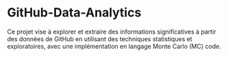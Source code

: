 # GitHub-Data-Analytics
Ce projet vise à explorer et extraire des informations significatives à partir des données de GitHub en utilisant des techniques statistiques et exploratoires, avec une implémentation en langage Monte Carlo (MC) code.
